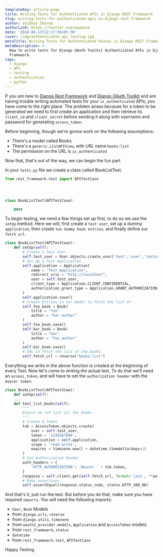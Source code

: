 ```yaml
---
templateKey: article-page
title: Writing Tests for Authenticated APIs in Django REST Framework
slug: writing-tests-for-authenticated-apis-in-django-rest-framework
author: Vaibhav Sharma
authorLink: https://twitter.com/waybove
date: '2018-04-13T12:17:50+05:30'
cover: /img/authenticated_api_testing.jpg
metaTitle: Writing Tests for Authenticated Routes in Django REST Framework
metaDescription: >-
  How to write tests for Django OAuth Toolkit Authenticated APIs in Django REST
  Framework.
tags:
  - django
  - API
  - testing
  - authentication
  - python
---
```

If you are new to [Django Rest Framework](http://www.django-rest-framework.org/) and [Django OAuth Toolkit](http://dot.evonove.it/) and are having trouble writing automated tests for your `is_authenticated` APIs, you have come to the right place. The problem arises because for a token to be generated we need to first create an application and then retrieve its `client_id` and `client_secret` before sending it along with username and password for generating `access_token`.

Before beginning, though we're gonna work on the following assumptions:

* There's a model called Books.
* There's a `generic.ListAPIView`, with URL name `books:list`
* The permission on the URL is `is_authenticated`

Now that, that's out of the way, we can begin the fun part.

In your `tests.py` file we create a class called BookListTest:

```python
from rest_framework.test import APITestCase




class BookListTest(APITestCase):

    pass
```

To begin testing, we need a few things set up first, to do so we use the `setUp` method. Here we will, first create a `test user`, set up a dummy `application`, then create `two dummy book entries`, and finally define our `fetch url`.

```python
class BookListTest(APITestCase):
    def setUp(self):
        # Create a Test User.
        self.test_user = User.objects.create_user('test','user','testuser', 'test@example.com','testpassword')
        # Set Up a Test Application
        self.application = Application(
            name = "Test Application",
            redirect_uris = "http://localhost",
            user = self.test_user,
            client_type = Application.CLIENT_CONFIDENTIAL,
            authorization_grant_type = Application.GRANT_AUTHORIZATION_CODE,
        )
        self.application.save()
        # Create Entries in our model to fetch the list of.
        self.foo_book = Book(
            title = "foo"
            author = "bar author"
        )
        self.foo_book.save()
        self.bar_book = Book(
            title = "bar"
            author = "foo author"
        )
        self.bar_book.save()
        # URL to fetch the list of the books.
        self.fetch_url = reverse("books:list")
```

Everything we write in the above function is created at the beginning of every Test. Now let's come to writing the actual test. To do that we'll need an `access_token`, and will have to set the `authorization header` with the `bearer token`.

```python
class BookListTest(APITestView):
    def setUp(self):
    ...
    def test_list_books(self):
        """
        Ensure we can list all the books.
        """
        # Create A Token
        tok = AccessToken.objects.create(
            user = self.test_user,
            token = '1234567890',
            application = self.application,
            scope = 'read write',
            expires = timezone.now() + datetime.timedelta(days=1)
        )
        # Set Authorization Header
        auth_headers = {
            'HTTP_AUTHORIZATION': 'Bearer ' + tok.token,
        }
        response = self.client.get(self.fetch_url, format='json', **auth_headers)
        # Make assertions
        self.assertEqual(response.status_code, status.HTTP_200_OK)
```

And that's it, just run the test. But before you do that, make sure you have required `imports`. You will need the following imports:

* `User`, `Book` Models
* from `django.urls`, `reverse`
* from `django.utils`, `timezone`
* from `oauth2_provider.models`, `Application` and `AccessToken` models
* from `rest_framework`, `status`
* `datetime`
* from `rest_framework.test`, `APITestCase`

Happy Testing.
